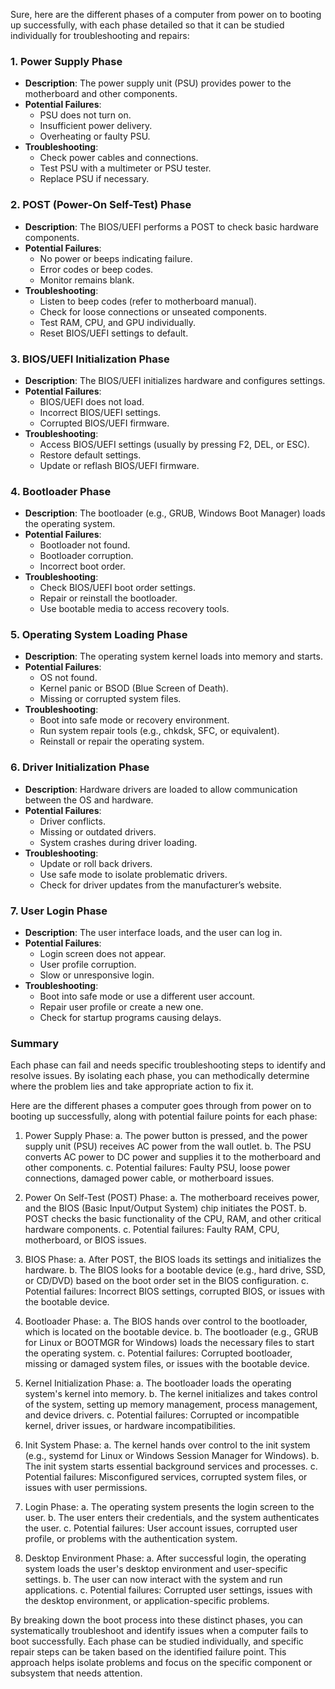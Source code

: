 Sure, here are the different phases of a computer from power on to booting up successfully, with each phase detailed so that it can be studied individually for troubleshooting and repairs:

### 1. **Power Supply Phase**
- **Description**: The power supply unit (PSU) provides power to the motherboard and other components.
- **Potential Failures**:
  - PSU does not turn on.
  - Insufficient power delivery.
  - Overheating or faulty PSU.
- **Troubleshooting**:
  - Check power cables and connections.
  - Test PSU with a multimeter or PSU tester.
  - Replace PSU if necessary.

### 2. **POST (Power-On Self-Test) Phase**
- **Description**: The BIOS/UEFI performs a POST to check basic hardware components.
- **Potential Failures**:
  - No power or beeps indicating failure.
  - Error codes or beep codes.
  - Monitor remains blank.
- **Troubleshooting**:
  - Listen to beep codes (refer to motherboard manual).
  - Check for loose connections or unseated components.
  - Test RAM, CPU, and GPU individually.
  - Reset BIOS/UEFI settings to default.

### 3. **BIOS/UEFI Initialization Phase**
- **Description**: The BIOS/UEFI initializes hardware and configures settings.
- **Potential Failures**:
  - BIOS/UEFI does not load.
  - Incorrect BIOS/UEFI settings.
  - Corrupted BIOS/UEFI firmware.
- **Troubleshooting**:
  - Access BIOS/UEFI settings (usually by pressing F2, DEL, or ESC).
  - Restore default settings.
  - Update or reflash BIOS/UEFI firmware.

### 4. **Bootloader Phase**
- **Description**: The bootloader (e.g., GRUB, Windows Boot Manager) loads the operating system.
- **Potential Failures**:
  - Bootloader not found.
  - Bootloader corruption.
  - Incorrect boot order.
- **Troubleshooting**:
  - Check BIOS/UEFI boot order settings.
  - Repair or reinstall the bootloader.
  - Use bootable media to access recovery tools.

### 5. **Operating System Loading Phase**
- **Description**: The operating system kernel loads into memory and starts.
- **Potential Failures**:
  - OS not found.
  - Kernel panic or BSOD (Blue Screen of Death).
  - Missing or corrupted system files.
- **Troubleshooting**:
  - Boot into safe mode or recovery environment.
  - Run system repair tools (e.g., chkdsk, SFC, or equivalent).
  - Reinstall or repair the operating system.

### 6. **Driver Initialization Phase**
- **Description**: Hardware drivers are loaded to allow communication between the OS and hardware.
- **Potential Failures**:
  - Driver conflicts.
  - Missing or outdated drivers.
  - System crashes during driver loading.
- **Troubleshooting**:
  - Update or roll back drivers.
  - Use safe mode to isolate problematic drivers.
  - Check for driver updates from the manufacturer’s website.

### 7. **User Login Phase**
- **Description**: The user interface loads, and the user can log in.
- **Potential Failures**:
  - Login screen does not appear.
  - User profile corruption.
  - Slow or unresponsive login.
- **Troubleshooting**:
  - Boot into safe mode or use a different user account.
  - Repair user profile or create a new one.
  - Check for startup programs causing delays.

### Summary
Each phase can fail and needs specific troubleshooting steps to identify and resolve issues. By isolating each phase, you can methodically determine where the problem lies and take appropriate action to fix it.

Here are the different phases a computer goes through from power on to booting up successfully, along with potential failure points for each phase:

1. Power Supply Phase:
   a. The power button is pressed, and the power supply unit (PSU) receives AC power from the wall outlet.
   b. The PSU converts AC power to DC power and supplies it to the motherboard and other components.
   c. Potential failures: Faulty PSU, loose power connections, damaged power cable, or motherboard issues.

2. Power On Self-Test (POST) Phase:
   a. The motherboard receives power, and the BIOS (Basic Input/Output System) chip initiates the POST.
   b. POST checks the basic functionality of the CPU, RAM, and other critical hardware components.
   c. Potential failures: Faulty RAM, CPU, motherboard, or BIOS issues.

3. BIOS Phase:
   a. After POST, the BIOS loads its settings and initializes the hardware.
   b. The BIOS looks for a bootable device (e.g., hard drive, SSD, or CD/DVD) based on the boot order set in the BIOS configuration.
   c. Potential failures: Incorrect BIOS settings, corrupted BIOS, or issues with the bootable device.

4. Bootloader Phase:
   a. The BIOS hands over control to the bootloader, which is located on the bootable device.
   b. The bootloader (e.g., GRUB for Linux or BOOTMGR for Windows) loads the necessary files to start the operating system.
   c. Potential failures: Corrupted bootloader, missing or damaged system files, or issues with the bootable device.

5. Kernel Initialization Phase:
   a. The bootloader loads the operating system's kernel into memory.
   b. The kernel initializes and takes control of the system, setting up memory management, process management, and device drivers.
   c. Potential failures: Corrupted or incompatible kernel, driver issues, or hardware incompatibilities.

6. Init System Phase:
   a. The kernel hands over control to the init system (e.g., systemd for Linux or Windows Session Manager for Windows).
   b. The init system starts essential background services and processes.
   c. Potential failures: Misconfigured services, corrupted system files, or issues with user permissions.

7. Login Phase:
   a. The operating system presents the login screen to the user.
   b. The user enters their credentials, and the system authenticates the user.
   c. Potential failures: User account issues, corrupted user profile, or problems with the authentication system.

8. Desktop Environment Phase:
   a. After successful login, the operating system loads the user's desktop environment and user-specific settings.
   b. The user can now interact with the system and run applications.
   c. Potential failures: Corrupted user settings, issues with the desktop environment, or application-specific problems.

By breaking down the boot process into these distinct phases, you can systematically troubleshoot and identify issues when a computer fails to boot successfully. Each phase can be studied individually, and specific repair steps can be taken based on the identified failure point. This approach helps isolate problems and focus on the specific component or subsystem that needs attention.
